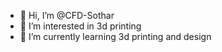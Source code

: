 - 👋 Hi, I’m @CFD-Sothar
- 👀 I’m interested in 3d printing
- 🌱 I’m currently learning 3d printing and design


<!---
CFD-Sothar/CFD-Sothar is a ✨ special ✨ repository because its `README.md` (this file) appears on your GitHub profile.
You can click the Preview link to take a look at your changes.
--->

